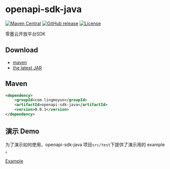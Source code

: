 # openapi-sdk-java
[![Maven Central](https://img.shields.io/maven-central/v/com.lingmoyun/openapi-sdk-java.svg?label=Maven%20Central)](https://search.maven.org/search?q=g:com.lingmoyun%20AND%20a:openapi-sdk-java)
[![GitHub release](https://img.shields.io/github/release/lingmoyun/openapi-sdk-java.svg)](https://github.com/lingmoyun/openapi-sdk-java/releases)
[![License](https://img.shields.io/badge/license-Apache%202-4EB1BA.svg)](https://www.apache.org/licenses/LICENSE-2.0.html)

零墨云开放平台SDK



## Download

- [maven][1]
- [the latest JAR][2]

[1]: https://repo1.maven.org/maven2/com/lingmoyun/openapi-sdk-java/
[2]: https://search.maven.org/remote_content?g=com.lingmoyun&a=openapi-sdk-java&v=LATEST

## Maven

```xml
<dependency>
    <groupId>com.lingmoyun</groupId>
    <artifactId>openapi-sdk-java</artifactId>
    <version>0.0.1</version>
</dependency>
```

## 演示 Demo

为了演示如何使用，openapi-sdk-java 项目`src/test`下提供了演示用的 example 。


[Example](https://github.com/lingmoyun/openapi-sdk-java/blob/main/src/test/java/com/lingmoyun/open/test/Test.java)


